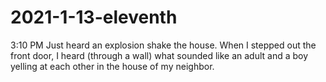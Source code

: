 # 2021-1-13-eleventh

3:10 PM
Just heard an explosion shake the house.  When I stepped out the front door, I heard (through a wall) what sounded like an adult and a boy yelling at each other in the house of my neighbor.